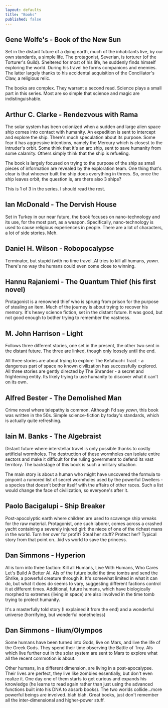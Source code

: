```yaml
---
layout: defaults
title: "Books"
published: false
---
```

<!--
  I have a bad memory. When I finish a book, I go through my Kindle looking for one that I haven't read yet. While I normally remember having read a book, I often forget what it was about. This frustrates me. A lot.

  I decided that I'd write a little summary, for myself, about these books. This isn't meant to be published. It's really just some notes for myself and as such, it can certainly container **SPOILERS**.

  I just decided to stick it here, because, well, why not?
-->

## Gene Wolfe's - Book of the New Sun
Set in the distant future of a dying earth, much of the inhabitants live, by our own standards, a simple life. The protagonist, Severian, is torturer (of the Torturer's Guild). Sheltered for most of his life, he suddenly finds himself exploring the world. During his travel he forms companions and enemies. The latter largely thanks to his accidental acquisition of the Conciliator's Claw, a religious relic.

The books are complex. They warrant a second read. Science plays a small part in this series. Most are so simple that science and magic are indistinguishable. 

##  Arthur C. Clarke - Rendezvous with Rama
The solar system has been colonized when a sudden and large alien space ship comes into contact with humanity. An expedition is sent to intercept and explore the ship. There's much speculation about its purpose. Some fear it has aggressive intentions, namely the Mercury which is closest to the intruder's orbit. Some think that it's an arc ship, sent to save humanity from some calamity. Others simply think that the ship is refueling.

The book is largely focused on trying to the purpose of the ship as small pieces of information are revealed by the exploration team. One thing that's clear is that whoever built the ship does everything in threes. So, once the ship leaves orbit, the question is, are there also 3 ships?

This is 1 of 3 in the series. I should read the rest.

##  Ian McDonald - The Dervish House
Set in Turkey in our near future, the book focuses on nano-technology and its use, for the most part, as a weapon. Specifically, nano-technology is used to cause religious experiences in people. There are a lot of characters, a lot of side stories. Meh.

##  Daniel H. Wilson - Robopocalypse
Terminator, but stupid (with no time travel..AI tries to kill all humans, *yawn*. There's no way the humans could even come close to winning. 

## Hannu Rajaniemi - The Quantum Thief (his first novel)
Protagonist is a renowned thief who is sprung from prison for the purpose of stealing an item. Much of the journey is about trying to recover his memory. It's heavy science fiction, set in the distant future. It was good, but not good enough to bother trying to remember the vastness.

## M. John Harrison - Light
Follows three different stories, one set in the present, the other two sent in the distant future. The three are linked, though only loosely until the end. 

All three stories are about trying to explore The Kefahuchi Tract - a dangerous part of space no known civilization has successfully explored. All three stories are gently directed by The Shrander  - a secret and frightening entity. Its likely trying to use humanity to discover what it can't on its own.


##  Alfred Bester - The Demolished Man
Crime novel where telepathy is common. Although I'd say *yawn*, this book was written in the 50s. Simple science-fiction by today's standards, which is actually quite refreshing.

## Iain M. Banks - The Algebraist
Distant future where interstellar travel is only possible thanks to costly artificial wormholes. The destruction of these wormholes can isolate entire sectors and make it difficult for the ruling government to defend its vast territory. The backstage of this book is such a military situation.

The main story is about a human who might have uncovered the formula to pinpoint a rumored list of secret wormholes used by the powerful Dwellers - a species that doesn't bother itself with the affairs of other races.  Such a list would change the face of civilization, so everyone's after it.

## Paolo Bacigalupi - Ship Breaker
Post-apocolyptic earth where children are used to scavenge ship wreaks for the raw material. Protagonist, one such laborer, comes across a crashed yacht containing a severely injured girl: the niece of one of the richest mans in the world. Turn her over for profit? Steal her stuff? Protect her? Typical story from that point on...kid vs world to save the princess.

## Dan Simmons - Hyperion 
AI is torn into three faction: Kill all Humans, Live With Humans, Who Cares Let's Build A Better AI. AIs of the future build the time tombs and send the Shrike, a powerful creature through it. It's somewhat limited in what it can do, but what it does do seems to vary, suggesting different factions control it at different times. Additional, future humans, which have biologically morphed to extremes (living in space) are also involved in the time tomb trying to protect humanity.

It's a masterfully told story (I explained it from the end) and a wonderful universe (horrifying, but wonderful nonetheless)

## Dan Simmons - Ilium/Olympos
Some humans have been turned into Gods, live on Mars, and live the life of the Greek Gods. They spend their time observing the Battle of Troy. AIs which live further out in the solar system are sent to Mars to explore what all the recent commotion is about.

Other humans, in a different dimension, are living in a post-apocalypse. Their lives are perfect, they live like zombies essentially, but don't even realize it. One day one of them starts to get curious and expands his knowledge (he learns to read again rather than just using the advanced functions built into his DNA to absorb books). The two worlds collide...more powerful beings are involved..blah blah. Great books, just don't remember all the inter-dimensional and higher-power stuff.